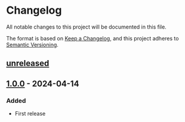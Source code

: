 # Changelog

All notable changes to this project will be documented in this file.

The format is based on [Keep a Changelog](https://keepachangelog.com/en/1.0.0/),
and this project adheres to [Semantic Versioning](https://semver.org/spec/v2.0.0.html).

## [unreleased]

## [1.0.0] - 2024-04-14

### Added

- First release

[unreleased]: https://github.com/cthing/jsonwriter/compare/1.0.0...HEAD
[1.0.0]: https://github.com/cthing/jsonwriter/releases/tag/1.0.0
